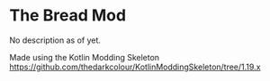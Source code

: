 # The Bread Mod
No description as of yet.

Made using the Kotlin Modding Skeleton
https://github.com/thedarkcolour/KotlinModdingSkeleton/tree/1.19.x
